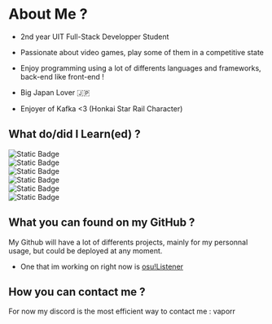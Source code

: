 # About Me ?

- 2nd year UIT Full-Stack Developper Student
- Passionate about video games, play some of them in a competitive state

- Enjoy programming using a lot of differents languages and frameworks, back-end like front-end !
- Big Japan Lover 🇯🇵
- Enjoyer of Kafka <3 (Honkai Star Rail Character)

## What do/did I Learn(ed) ?

![Static Badge](https://img.shields.io/badge/C%2B%2B-blue?logo=cplusplus)  
![Static Badge](https://img.shields.io/badge/JavaScript-yellow?logo=javascript)  
![Static Badge](https://img.shields.io/badge/C-purple?logo=c)  
![Static Badge](https://img.shields.io/badge/React-black?logo=react)  
![Static Badge](https://img.shields.io/badge/Laravel-black?logo=laravel)  
![Static Badge](https://img.shields.io/badge/Postgresql-grey?logo=postgresql)





## What you can found on my GitHub ?
My Github will have a lot of differents projects, mainly for my personnal usage, but could be deployed at any moment.
- One that im working on right now is [osu!Listener](https://github.com/Vapoor/osulistener)



## How you can contact me ?
For now my discord is the most efficient way to contact me : vaporr







